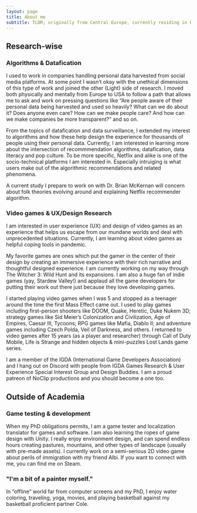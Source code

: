 ```yaml
---
layout: page
title: About me
subtitle: TLDR; originally from Central Europe, currently residing in Upstate New York. I am an iSchool PhD student in an interdisciplinary field of information science & technology.
---
```


## Research-wise

### Algorithms & Datafication

I used to work in companies handling personal data harvested from social media platforms. At some point I wasn’t okay with the unethical dimensions of this type of work and joined the other (Light) side of research. I moved both physically and mentally from Europe to USA to follow a path that allows me to ask and work on pressing questions like “Are people aware of their personal data being harvested and used so heavily? What can we do about it? Does anyone even care? How can we make people care? And how can we make companies be more transparent?” and so on.

From the topics of datafication and data surveillance, I extended my interest to algorithms and how these help design the experience for thousands of people using their personal data. Currently, I am interested in learning more about the intersection of recommmendation algorithms, datafication, data literacy and pop culture. To be more specific, Netflix and alike is one of the socio-technical platforms I am interested in. Especially intruiging is what users make out of the algorithmic recommendations and related phenomena.

A current study I prepare to work on with Dr. Brian McKernan will concern about folk theories evolving around and explaining Netflix recommender algorithm.

### Video games & UX/Design Research

I am interested in user experience (UX) and design of video games as an experience that helps us escape from our mundane worlds and deal with unprecedented situations. Currently, I am learning about video games as helpful coping tools in pandemic.

My favorite games are ones which put the gamer in the center of their design by creating an immersive experience with their rich narrative and thoughtful designed experience. I am currently working on my way through The Witcher 3: Wild Hunt and its expansions. I am also a huge fan of indie games (yay, Stardew Valley!) and applaud all the game developers for putting their work out there just because they love developing games.

I started playing video games when I was 5 and stopped as a teenager around the time the first Mass Effect came out. I used to play games including first-person shooters like DOOM, Quake, Heretic, Duke Nukem 3D; strategy games like Sid Meier’s Colonization and Civilization, Age of Empires, Caesar III, Tycoons; RPG games like Mafia, Diablo II; and adventure games including Czech Polda, Veil of Darkness, and others. I returned to video games after 15 years (as a player and researcher) through Call of Duty Mobile, Life is Strange and hidden objects & mini-puzzles Lost Lands game series.

I am a member of the IGDA (International Game Developers Association) and I hang out on Discord with people from IGDA Games Research & User Experience Special Interest Group and Design Buddies. I am a proud patreon of NoClip productions and you should become a one too.

## Outside of Academia

### Game testing & development

When my PhD obligations permits, I am a game tester and localization translator for games and software. I am also learning the ropes of game design with Unity. I really enjoy environment design, and can spend endless hours creating pastures, mountains, and other types of landscape (usually with pre-made assets).
I currently work on a semi-serious 2D video game about perils of immigration with my friend Albi.
If you want to connect with me, you can find me on Steam.

### "I'm a bit of a painter myself."
In “offline” world far from computer screens and my PhD, I enjoy water coloring, traveling, yoga, movies, and playing basketball against my basketball proficient partner Cole.

